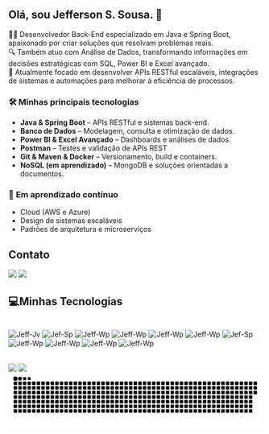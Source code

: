 ## Olá, sou Jefferson S. Sousa. 👋

👨‍💻 Desenvolvedor Back-End especializado em Java e Spring Boot, apaixonado por criar soluções que resolvam problemas reais.  
🔍 Também atuo com Análise de Dados, transformando informações em decisões estratégicas com SQL, Power BI e Excel avançado.  
🚀 Atualmente focado em desenvolver APIs RESTful escaláveis, integrações de sistemas e automações para melhorar a eficiência de processos.

### 🛠️ **Minhas principais tecnologias**

- **Java & Spring Boot** – APIs RESTful e sistemas back-end.
- **Banco de Dados** – Modelagem, consulta e otimização de dados.
- **Power BI & Excel Avançado** – Dashboards e análises de dados.
- **Postman** – Testes e validação de APIs REST
- **Git & Maven & Docker** – Versionamento, build e containers.
- **NoSQL (em aprendizado)** – MongoDB e soluções orientadas a documentos.

### 🌱 **Em aprendizado contínuo**
- Cloud (AWS e Azure)
- Design de sistemas escaláveis
- Padrões de arquitetura e microserviços

## Contato
  <div> 
  <a href = "mailto:jeffersonmarkd@outlook.com"><img src="https://img.shields.io/badge/-Gmail-%23333?style=for-the-badge&logo=gmail&logoColor=white" target="_blank"></a>
  <a href="https://www.linkedin.com/in/jefferson-sousa-8b93a81a2/" target="_blank"><img src="https://img.shields.io/badge/LinkedIn-0077B5?style=for-the-badge&logo=linkedin&logoColor=white"></a> 
</div>

## 💻Minhas Tecnologias

<div style="display: inline_block"><br>  
  <img align="center" alt="Jeff-Jv" height="50" width="60" src="https://cdn.jsdelivr.net/gh/devicons/devicon@latest/icons/java/java-original-wordmark.svg" />
  <img align="center" alt="Jef-Sp" height="50" width="60" src="https://cdn.jsdelivr.net/gh/devicons/devicon@latest/icons/spring/spring-original-wordmark.svg">
   <img align="center" alt="Jeff-Wp" height="50" width="60" src="https://cdn.jsdelivr.net/gh/devicons/devicon@latest/icons/junit/junit-original-wordmark.svg" /> 
  <img align="center" alt="Jeff-Wp" height="50" width="60" src="https://cdn.jsdelivr.net/gh/devicons/devicon@latest/icons/mysql/mysql-original-wordmark.svg" />   
  <img align="center" alt="Jeff-Wp" height="50" width="60" src="https://cdn.jsdelivr.net/gh/devicons/devicon@latest/icons/postgresql/postgresql-original-wordmark.svg" /> 
  <img align="center" alt="Jeff-Wp" height="50" width="60" src="https://cdn.jsdelivr.net/gh/devicons/devicon@latest/icons/mongodb/mongodb-original-wordmark.svg" />   
  <img align="center" alt="Jef-Sp" height="50" width="60" src="https://cdn.jsdelivr.net/gh/devicons/devicon@latest/icons/microsoftsqlserver/microsoftsqlserver-plain-wordmark.svg" />
  <img align="center" alt="Jeff-Wp" height="50" width="60" src="https://cdn.jsdelivr.net/gh/devicons/devicon@latest/icons/postman/postman-original.svg" />   
  <img align="center" alt="Jeff-Wp" height="50" width="60" src="https://cdn.jsdelivr.net/gh/devicons/devicon@latest/icons/docker/docker-original-wordmark.svg" />     
  <img align="center" alt="Jeff-Wp" height="50" width="60" src="https://cdn.jsdelivr.net/gh/devicons/devicon@latest/icons/rabbitmq/rabbitmq-original-wordmark.svg" /> 
  <img align="center" alt="Jeff-Wp" height="50" width="60" src="https://cdn.jsdelivr.net/gh/devicons/devicon@latest/icons/wordpress/wordpress-original.svg" />     
</div>

##

<div>
<a>
  <img height=160 align="center" src="https://github-readme-stats.vercel.app/api?username=JeffSSousa&hide_title=false&hide_rank=false&show_icons=true&include_all_commits=true&count_private=true&disable_animations=false&&theme=shadow_green#gh-dark-mode-only&locale=en&hide_border=false" />
</a>
<a>
  <img height=160 align="center" src="https://github-readme-stats.vercel.app/api/top-langs/?username=JeffSSousa&locale=en&hide_title=false&layout=compact&theme=shadow_green#gh-dark-mode&hide_border=false" />
</a>
</div>



<picture>
  <source media="(prefers-color-scheme: dark)" srcset="https://raw.githubusercontent.com/JeffSSousa/JeffSSousa/output/github-snake-dark.svg" />
  <source media="(prefers-color-scheme: light)" srcset="https://raw.githubusercontent.com/JeffSSousa/JeffSSousa/output/github-snake.svg" />
  <img alt="github-snake" src="https://raw.githubusercontent.com/JeffSSousa/JeffSSousa/output/github-snake.svg" />
</picture>
  

